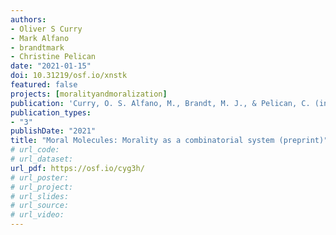 ```yaml
---
authors:
- Oliver S Curry
- Mark Alfano
- brandtmark
- Christine Pelican
date: "2021-01-15"
doi: 10.31219/osf.io/xnstk
featured: false
projects: [moralityandmoralization]
publication: 'Curry, O. S. Alfano, M., Brandt, M. J., & Pelican, C. (in press). Moral molecules: Morality as a combinatorial system. *Review of Philosophy and Psychology.*'
publication_types:
- "3"
publishDate: "2021"
title: "Moral Molecules: Morality as a combinatorial system (preprint)"
# url_code:
# url_dataset:
url_pdf: https://osf.io/cyg3h/
# url_poster:
# url_project:
# url_slides:
# url_source:
# url_video:
---
```

